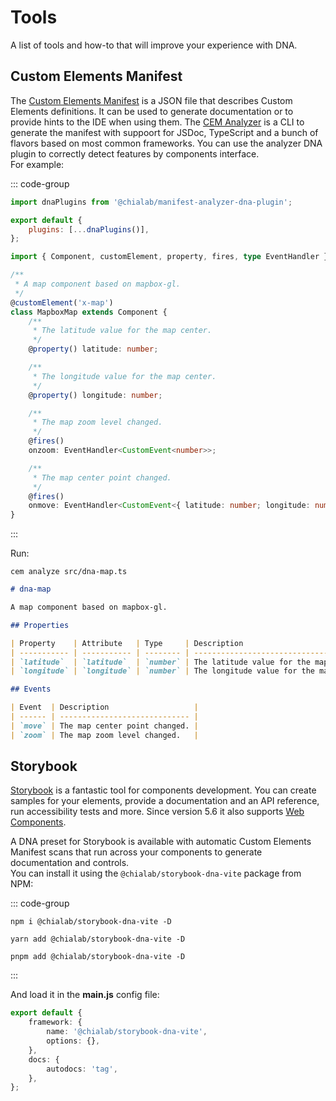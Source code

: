 # Tools

A list of tools and how-to that will improve your experience with DNA.

## Custom Elements Manifest

The [Custom Elements Manifest](https://github.com/webcomponents/custom-elements-manifest) is a JSON file that describes Custom Elements definitions. It can be used to generate documentation or to provide hints to the IDE when using them. The [CEM Analyzer](https://www.npmjs.com/package/@custom-elements-manifest/analyzer) is a CLI to generate the manifest with suppoort for JSDoc, TypeScript and a bunch of flavors based on most common frameworks. You can use the analyzer DNA plugin to correctly detect features by components interface.  
For example:

::: code-group

```js [custom-elements-manifest.config.js]
import dnaPlugins from '@chialab/manifest-analyzer-dna-plugin';

export default {
    plugins: [...dnaPlugins()],
};
```

```ts [src/dna-map.ts]
import { Component, customElement, property, fires, type EventHandler } from '@chialab/dna';

/**
 * A map component based on mapbox-gl.
 */
@customElement('x-map')
class MapboxMap extends Component {
    /**
     * The latitude value for the map center.
     */
    @property() latitude: number;

    /**
     * The longitude value for the map center.
     */
    @property() longitude: number;

    /**
     * The map zoom level changed.
     */
    @fires()
    onzoom: EventHandler<CustomEvent<number>>;

    /**
     * The map center point changed.
     */
    @fires()
    onmove: EventHandler<CustomEvent<{ latitude: number; longitude: number }>>
}
```

:::

Run:

```
cem analyze src/dna-map.ts
```

```md
# dna-map

A map component based on mapbox-gl.

## Properties

| Property    | Attribute   | Type     | Description                             |
| ----------- | ----------- | -------- | --------------------------------------- |
| `latitude`  | `latitude`  | `number` | The latitude value for the map center.  |
| `longitude` | `longitude` | `number` | The longitude value for the map center. |

## Events

| Event  | Description                   |
| ------ | ----------------------------- |
| `move` | The map center point changed. |
| `zoom` | The map zoom level changed.   |
```

## Storybook

[Storybook](https://storybook.js.org/) is a fantastic tool for components development. You can create samples for your elements, provide a documentation and an API reference, run accessibility tests and more. Since version 5.6 it also supports [Web Components](https://storybook.js.org/docs/web-components/get-started/introduction).

A DNA preset for Storybook is available with automatic Custom Elements Manifest scans that run across your components to generate documentation and controls.  
You can install it using the `@chialab/storybook-dna-vite` package from NPM:

::: code-group

```bash[npm]
npm i @chialab/storybook-dna-vite -D
```

```bash[yarn]
yarn add @chialab/storybook-dna-vite -D
```

```bash[pnpm]
pnpm add @chialab/storybook-dna-vite -D
```

:::

And load it in the **main.js** config file:

```ts
export default {
    framework: {
        name: '@chialab/storybook-dna-vite',
        options: {},
    },
    docs: {
        autodocs: 'tag',
    },
};
```
